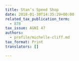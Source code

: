 ```yaml
---
title: Stan’s Speed Shop
date: 2018-01-30T14:35:29+00:00
related_tax_publication_term:
  - 878
tax_issue: AGNI 47
authors:
  - profile/michelle-cliff.md
tax_format: Print
translators: []

---
```

